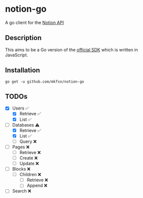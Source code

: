 # notion-go

A go client for the [Notion API](https://developers.notion.com/)

## Description

This aims to be a Go version of the [official SDK](https://github.com/makenotion/notion-sdk-js)
which is written in JavaScript.

## Installation

```
go get -u github.com/mkfsn/notion-go
```

## TODOs

- [x] Users ✅
   * [x] Retrieve ✅
   * [x] List ✅
- [ ] Databases ⚠️
  * [x] Retrieve ✅
  * [x] List ✅
  * [ ] Query ❌
- [ ] Pages ❌
  * [ ] Retrieve ❌
  * [ ] Create ❌
  * [ ] Update ❌
- [ ] Blocks ❌
  * [ ] Children ❌
    - [ ] Retrieve ❌
    - [ ] Append ❌
- [ ] Search ❌
